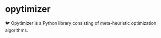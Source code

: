 # opytimizer
🐦 Opytimizer is a Python library consisting of meta-heuristic optimization algorithms.
